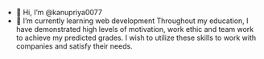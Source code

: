 - 👋 Hi, I’m @kanupriya0077
- 🌱 I’m currently learning web development
Throughout my education, I have demonstrated high levels of motivation, work ethic and team work to achieve my predicted grades. I wish to utilize these skills to work with companies and satisfy their needs.
<!---
kanupriya0077/kanupriya0077 is a ✨ special ✨ repository because its `README.md` (this file) appears on your GitHub profile.
You can click the Preview link to take a look at your changes.
--->

